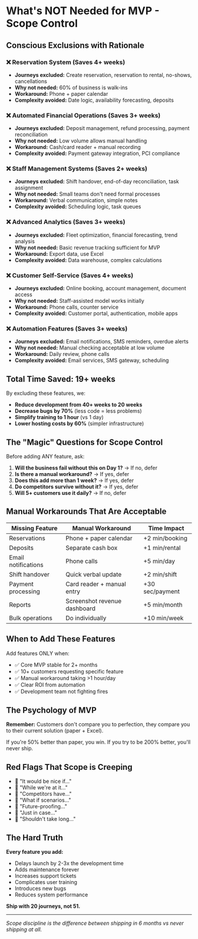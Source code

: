 # What's NOT Needed for MVP - Scope Control

## Conscious Exclusions with Rationale

### ❌ Reservation System (Saves 4+ weeks)
- **Journeys excluded:** Create reservation, reservation to rental, no-shows, cancellations
- **Why not needed:** 60% of business is walk-ins
- **Workaround:** Phone + paper calendar
- **Complexity avoided:** Date logic, availability forecasting, deposits

### ❌ Automated Financial Operations (Saves 3+ weeks)
- **Journeys excluded:** Deposit management, refund processing, payment reconciliation
- **Why not needed:** Low volume allows manual handling
- **Workaround:** Cash/card reader + manual recording
- **Complexity avoided:** Payment gateway integration, PCI compliance

### ❌ Staff Management Systems (Saves 2+ weeks)
- **Journeys excluded:** Shift handover, end-of-day reconciliation, task assignment
- **Why not needed:** Small teams don't need formal processes
- **Workaround:** Verbal communication, simple notes
- **Complexity avoided:** Scheduling logic, task queues

### ❌ Advanced Analytics (Saves 3+ weeks)
- **Journeys excluded:** Fleet optimization, financial forecasting, trend analysis
- **Why not needed:** Basic revenue tracking sufficient for MVP
- **Workaround:** Export data, use Excel
- **Complexity avoided:** Data warehouse, complex calculations

### ❌ Customer Self-Service (Saves 4+ weeks)
- **Journeys excluded:** Online booking, account management, document access
- **Why not needed:** Staff-assisted model works initially
- **Workaround:** Phone calls, counter service
- **Complexity avoided:** Customer portal, authentication, mobile apps

### ❌ Automation Features (Saves 3+ weeks)
- **Journeys excluded:** Email notifications, SMS reminders, overdue alerts
- **Why not needed:** Manual checking acceptable at low volume
- **Workaround:** Daily review, phone calls
- **Complexity avoided:** Email services, SMS gateway, scheduling

## Total Time Saved: 19+ weeks

By excluding these features, we:
- **Reduce development from 40+ weeks to 20 weeks**
- **Decrease bugs by 70%** (less code = less problems)
- **Simplify training to 1 hour** (vs 1 day)
- **Lower hosting costs by 60%** (simpler infrastructure)

## The "Magic" Questions for Scope Control

Before adding ANY feature, ask:
1. **Will the business fail without this on Day 1?** → If no, defer
2. **Is there a manual workaround?** → If yes, defer
3. **Does this add more than 1 week?** → If yes, defer
4. **Do competitors survive without it?** → If yes, defer
5. **Will 5+ customers use it daily?** → If no, defer

## Manual Workarounds That Are Acceptable

| Missing Feature | Manual Workaround | Time Impact |
|-----------------|-------------------|-------------|
| Reservations | Phone + paper calendar | +2 min/booking |
| Deposits | Separate cash box | +1 min/rental |
| Email notifications | Phone calls | +5 min/day |
| Shift handover | Quick verbal update | +2 min/shift |
| Payment processing | Card reader + manual entry | +30 sec/payment |
| Reports | Screenshot revenue dashboard | +5 min/month |
| Bulk operations | Do individually | +10 min/week |

## When to Add These Features

Add features ONLY when:
- ✅ Core MVP stable for 2+ months
- ✅ 10+ customers requesting specific feature
- ✅ Manual workaround taking >1 hour/day
- ✅ Clear ROI from automation
- ✅ Development team not fighting fires

## The Psychology of MVP

**Remember:** Customers don't compare you to perfection, they compare you to their current solution (paper + Excel).

If you're 50% better than paper, you win.
If you try to be 200% better, you'll never ship.

## Red Flags That Scope is Creeping

- 🚨 "It would be nice if..."
- 🚨 "While we're at it..."
- 🚨 "Competitors have..."
- 🚨 "What if scenarios..."
- 🚨 "Future-proofing..."
- 🚨 "Just in case..."
- 🚨 "Shouldn't take long..."

## The Hard Truth

**Every feature you add:**
- Delays launch by 2-3x the development time
- Adds maintenance forever
- Increases support tickets
- Complicates user training
- Introduces new bugs
- Reduces system performance

**Ship with 20 journeys, not 51.**

---

*Scope discipline is the difference between shipping in 6 months vs never shipping at all.*